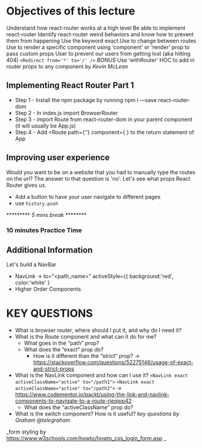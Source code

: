 # Objectives of this lecture #

Understand how react-router works at a high level
Be able to implement react-router
Identify react-router weird behaviors and know how to prevent them from happening
Use the keyword exact
Use <Switch> to change between routes
Use <Route> to render a specific component using ‘component’ or ‘render’ prop to pass custom props
User <Redirect> to prevent our users from getting lost (aka hitting 404)
`<Redirect from='*' to='/' />`
*BONUS* Use ‘withRouter’ HOC to add in router props to any component
_by Kevin McLean_


## Implementing React Router Part 1 ##
* Step 1 - Install the npm package by running npm i —save  react-router-dom 
* Step 2 - In index.js import BrowserRouter
* Step 3 - import Route from react-router-dom in your parent component (it will usually be App.js)
* Step 4 - Add <Route path={‘<name-of-the-path>‘} component={ <name-of-component />} to the return statement of App


## Improving user experience ##
Would you want to be on a website that you had to manually type the routes on the url?
The answer to that question is 'no'.
Let's see what props React Router gives us.

* Add a button to have your user navigate to different pages
* use `history.push`

********* _5 mins break_ ********

### 10 minutes Practice Time ###

## Additional Information ##
Let's build a NavBar
* NavLink ->
to="<path_name>"
activeStyle={{
background:'red',
color:'white'
}
* Higher Order Components


# KEY QUESTIONS

- What is browser router, where should I put it, and why do I need it?
- What is the Route component and what can it do for me?
  - What goes in the “path” prop?
  - What does the “exact” prop do?
    - How is it different than the “strict” prop?
    -> https://stackoverflow.com/questions/52275146/usage-of-exact-and-strict-props
- What is the NavLink component and how can I use it?
    `<NavLink exact activeClassName="active" to="/path1">`
    `<NavLink exact activeClassName="active" to="/path2">`
 -> https://www.codementor.io/packt/using-the-link-and-navlink-components-to-navigate-to-a-route-rieqipp42
  - What does the “activeClassName” prop do?
- What is the switch component? How is it useful?
_key questions by Graham @telegraham_

_form styling by https://www.w3schools.com/howto/howto_css_login_form.asp _
